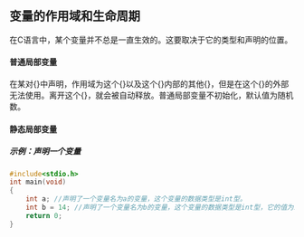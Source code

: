 ## 变量的作用域和生命周期
在C语言中，某个变量并不总是一直生效的。这要取决于它的类型和声明的位置。

#### 普通局部变量
在某对\{\}中声明，作用域为这个\{\}以及这个\{\}内部的其他\{\}，但是在这个\{\}的外部无法使用。离开这个\{\}，就会被自动释放。普通局部变量不初始化，默认值为随机数。

#### 静态局部变量

##### 示例：声明一个变量
```c
#include<stdio.h>  
int main(void)  
{  
    int a; //声明了一个变量名为a的变量，这个变量的数据类型是int型。
    int b = 14; //声明了一个变量名为b的变量，这个变量的数据类型是int型，它的值为14.
    return 0;  
}
```